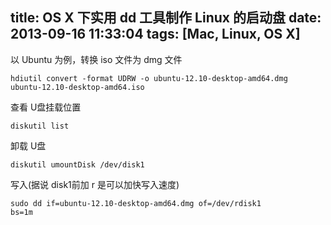 title: OS X 下实用 dd 工具制作 Linux 的启动盘
date: 2013-09-16 11:33:04
tags: [Mac, Linux, OS X]
---

以 Ubuntu 为例，转换 iso 文件为 dmg 文件

<code>hdiutil convert -format UDRW -o ubuntu-12.10-desktop-amd64.dmg ubuntu-12.10-desktop-amd64.iso</code> 

查看 U盘挂载位置

<code>diskutil list</code>
<!--more-->
卸载 U盘

<code>diskutil umountDisk /dev/disk1</code>

写入(据说 disk1前加 r 是可以加快写入速度)

<code>sudo dd if=ubuntu-12.10-desktop-amd64.dmg of=/dev/rdisk1 bs=1m</code>